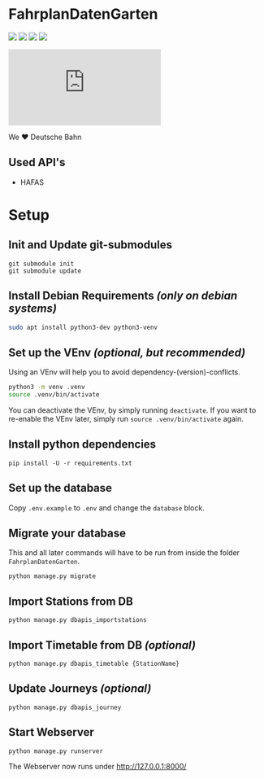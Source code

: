 # FahrplanDatenGarten
![](https://jhbadge.freetls.fastly.net/?evt=ber&year=2019) [![](https://jhbadge.freetls.fastly.net/?type=view-presentation&evt=ber&year=2018)](https://media.ccc.de/v/jh19-fahrplandatengarten)
![](https://jhbadge.freetls.fastly.net/?evt=ulm&year=2019) [![](https://jhbadge.freetls.fastly.net/?type=view-presentation&evt=ulm&year=2019)](https://media.ccc.de/v/currently-not-published)

[![#FahrplanDatenGarten on matrix.org](https://img.shields.io/matrix/fahrplandatengarten:matrix.org?logo=matrix&server_fqdn=matrix.org)](https://riot.im/app/#/room/#fahrplandatengarten:matrix.org)

We  ❤️  Deutsche Bahn

## Used API's
  - HAFAS

# Setup

## Init and Update git-submodules
```
git submodule init
git submodule update
```

## Install Debian Requirements *(only on debian systems)*
```bash
sudo apt install python3-dev python3-venv
```
## Set up the VEnv *(optional, but recommended)*
Using an VEnv will help you to avoid dependency-(version)-conflicts.
```bash
python3 -m venv .venv
source .venv/bin/activate
```
You can deactivate the VEnv, by simply running `deactivate`.
If you want to re-enable the VEnv later, simply run `source .venv/bin/activate` again.

## Install python dependencies
```
pip install -U -r requirements.txt
```

## Set up the database
Copy `.env.example` to `.env` and change the `database` block.

## Migrate your database
This and all later commands will have to be run from inside the folder `FahrplanDatenGarten`.
```
python manage.py migrate
```

## Import Stations from DB
```
python manage.py dbapis_importstations
```

## Import Timetable from DB *(optional)*
```
python manage.py dbapis_timetable {StationName}
```

## Update Journeys *(optional)*
```
python manage.py dbapis_journey
```

## Start Webserver
```
python manage.py runserver
```
The Webserver now runs under http://127.0.0.1:8000/
